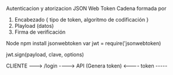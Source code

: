 Autenticacion y atorizacion 
JSON Web Token
Cadena formada por
1) Encabezado { tipo de token, algoritmo de codificación }
2) Playload (datos)
3) Firma de verificación

Node
npm install jsonwebtoken
var jwt = require('jsonwebtoken)

jwt.sign(payload, clave, options)

CLIENTE ---> /login ----> API (Genera token)
        <---- token -----   

